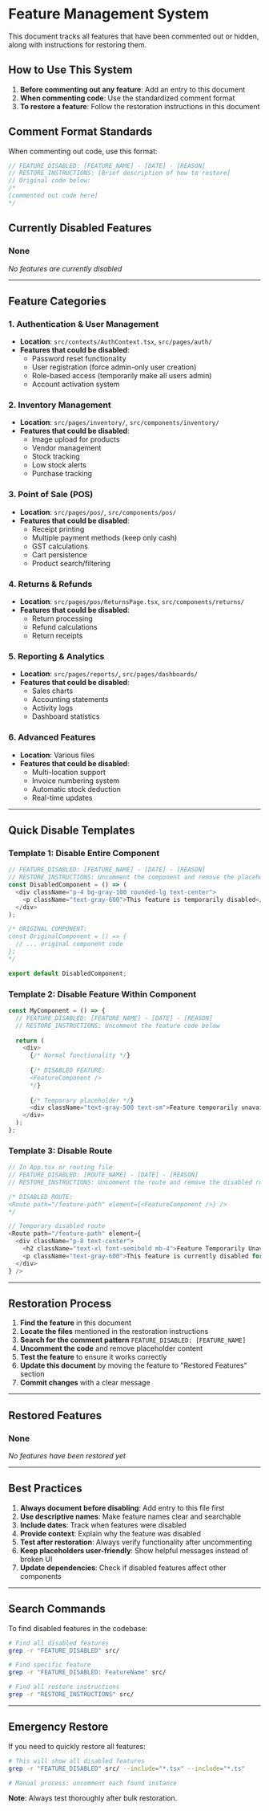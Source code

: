 # Feature Management System

This document tracks all features that have been commented out or hidden, along with instructions for restoring them.

## How to Use This System

1. **Before commenting out any feature**: Add an entry to this document
2. **When commenting code**: Use the standardized comment format
3. **To restore a feature**: Follow the restoration instructions in this document

## Comment Format Standards

When commenting out code, use this format:

```javascript
// FEATURE_DISABLED: [FEATURE_NAME] - [DATE] - [REASON]
// RESTORE_INSTRUCTIONS: [Brief description of how to restore]
// Original code below:
/* 
[commented out code here]
*/
```

## Currently Disabled Features

### None
*No features are currently disabled*

---

## Feature Categories

### 1. Authentication & User Management
- **Location**: `src/contexts/AuthContext.tsx`, `src/pages/auth/`
- **Features that could be disabled**:
  - Password reset functionality
  - User registration (force admin-only user creation)
  - Role-based access (temporarily make all users admin)
  - Account activation system

### 2. Inventory Management
- **Location**: `src/pages/inventory/`, `src/components/inventory/`
- **Features that could be disabled**:
  - Image upload for products
  - Vendor management
  - Stock tracking
  - Low stock alerts
  - Purchase tracking

### 3. Point of Sale (POS)
- **Location**: `src/pages/pos/`, `src/components/pos/`
- **Features that could be disabled**:
  - Receipt printing
  - Multiple payment methods (keep only cash)
  - GST calculations
  - Cart persistence
  - Product search/filtering

### 4. Returns & Refunds
- **Location**: `src/pages/pos/ReturnsPage.tsx`, `src/components/returns/`
- **Features that could be disabled**:
  - Return processing
  - Refund calculations
  - Return receipts

### 5. Reporting & Analytics
- **Location**: `src/pages/reports/`, `src/pages/dashboards/`
- **Features that could be disabled**:
  - Sales charts
  - Accounting statements
  - Activity logs
  - Dashboard statistics

### 6. Advanced Features
- **Location**: Various files
- **Features that could be disabled**:
  - Multi-location support
  - Invoice numbering system
  - Automatic stock deduction
  - Real-time updates

---

## Quick Disable Templates

### Template 1: Disable Entire Component
```javascript
// FEATURE_DISABLED: [FEATURE_NAME] - [DATE] - [REASON]
// RESTORE_INSTRUCTIONS: Uncomment the component and remove the placeholder
const DisabledComponent = () => (
  <div className="p-4 bg-gray-100 rounded-lg text-center">
    <p className="text-gray-600">This feature is temporarily disabled</p>
  </div>
);

/* ORIGINAL COMPONENT:
const OriginalComponent = () => {
  // ... original component code
};
*/

export default DisabledComponent;
```

### Template 2: Disable Feature Within Component
```javascript
const MyComponent = () => {
  // FEATURE_DISABLED: [FEATURE_NAME] - [DATE] - [REASON]
  // RESTORE_INSTRUCTIONS: Uncomment the feature code below
  
  return (
    <div>
      {/* Normal functionality */}
      
      {/* DISABLED FEATURE:
      <FeatureComponent />
      */}
      
      {/* Temporary placeholder */}
      <div className="text-gray-500 text-sm">Feature temporarily unavailable</div>
    </div>
  );
};
```

### Template 3: Disable Route
```javascript
// In App.tsx or routing file
// FEATURE_DISABLED: [ROUTE_NAME] - [DATE] - [REASON]
// RESTORE_INSTRUCTIONS: Uncomment the route and remove the disabled route

/* DISABLED ROUTE:
<Route path="/feature-path" element={<FeatureComponent />} />
*/

// Temporary disabled route
<Route path="/feature-path" element={
  <div className="p-8 text-center">
    <h2 className="text-xl font-semibold mb-4">Feature Temporarily Unavailable</h2>
    <p className="text-gray-600">This feature is currently disabled for maintenance.</p>
  </div>
} />
```

---

## Restoration Process

1. **Find the feature** in this document
2. **Locate the files** mentioned in the restoration instructions
3. **Search for the comment pattern** `FEATURE_DISABLED: [FEATURE_NAME]`
4. **Uncomment the code** and remove placeholder content
5. **Test the feature** to ensure it works correctly
6. **Update this document** by moving the feature to "Restored Features" section
7. **Commit changes** with a clear message

---

## Restored Features

### None
*No features have been restored yet*

---

## Best Practices

1. **Always document before disabling**: Add entry to this file first
2. **Use descriptive names**: Make feature names clear and searchable
3. **Include dates**: Track when features were disabled
4. **Provide context**: Explain why the feature was disabled
5. **Test after restoration**: Always verify functionality after uncommenting
6. **Keep placeholders user-friendly**: Show helpful messages instead of broken UI
7. **Update dependencies**: Check if disabled features affect other components

---

## Search Commands

To find disabled features in the codebase:

```bash
# Find all disabled features
grep -r "FEATURE_DISABLED" src/

# Find specific feature
grep -r "FEATURE_DISABLED: FeatureName" src/

# Find all restore instructions
grep -r "RESTORE_INSTRUCTIONS" src/
```

---

## Emergency Restore

If you need to quickly restore all features:

```bash
# This will show all disabled features
grep -r "FEATURE_DISABLED" src/ --include="*.tsx" --include="*.ts"

# Manual process: uncomment each found instance
```

**Note**: Always test thoroughly after bulk restoration.